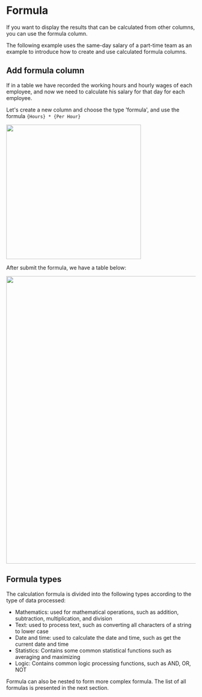 # Formula

If you want to display the results that can be calculated from other columns, you can use the formula column.

The following example uses the same-day salary of a part-time team as an example to introduce how to create and use calculated formula columns.

## Add formula column

If in a table we have recorded the working hours and hourly wages of each employee, and now we need to calculate his salary for that day for each employee.

Let's create a new column and choose the type 'formula', and use the formula `{Hours} * {Per Hour}` 

<img src="https://docs.seatable.io/lib/77cbe12e-72a7-488b-972d-0ca6376cd056/file/images/auto-upload/image (35).png?raw=1" width="357.609375" height="null" />

After submit the formula, we have a table below:

<img src="https://docs.seatable.io/lib/77cbe12e-72a7-488b-972d-0ca6376cd056/file/images/auto-upload/image (32).png?raw=1" width="762.609375" height="null" />

## Formula types

The calculation formula is divided into the following types according to the type of data processed: 

* Mathematics: used for mathematical operations, such as addition, subtraction, multiplication, and division
* Text: used to process text, such as converting all characters of a string to lower case
* Date and time: used to calculate the date and time, such as get the current date and time
* Statistics: Contains some common statistical functions such as averaging and maximizing
* Logic: Contains common logic processing functions, such as AND, OR, NOT

Formula can also be nested to form more complex formula. The list of all formulas is presented in the next section. 
